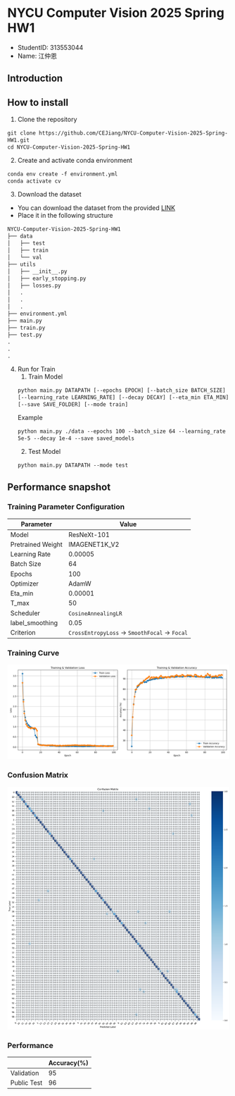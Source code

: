 # NYCU Computer Vision 2025 Spring HW1
- StudentID: 313553044
- Name: 江仲恩

## Introduction

## How to install

1. Clone the repository
```
git clone https://github.com/CEJiang/NYCU-Computer-Vision-2025-Spring-HW1.git
cd NYCU-Computer-Vision-2025-Spring-HW1
```

2. Create and activate conda environment
```
conda env create -f environment.yml
conda activate cv
```

3. Download the dataset 
- You can download the dataset from the provided [LINK](https://drive.google.com/file/d/1fx4Z6xl5b6r4UFkBrn5l0oPEIagZxQ5u/view)
- Place it in the following structure
```
NYCU-Computer-Vision-2025-Spring-HW1
├── data
│   ├── test
│   ├── train
│   └── val
├── utils
│   ├── __init__.py
│   ├── early_stopping.py
│   ├── losses.py
│   .
│   .
│   .
├── environment.yml
├── main.py
├── train.py
├── test.py
.
.
.
```

4. Run for Train
    1. Train Model 
    ```
    python main.py DATAPATH [--epochs EPOCH] [--batch_size BATCH_SIZE] [--learning_rate LEARNING_RATE] [--decay DECAY] [--eta_min ETA_MIN] [--save SAVE_FOLDER] [--mode train]
    ```
    Example
    ```
    python main.py ./data --epochs 100 --batch_size 64 --learning_rate 5e-5 --decay 1e-4 --save saved_models
    ```
    2. Test Model
    ```
    python main.py DATAPATH --mode test
    ```

## Performance snapshot
### Training Parameter Configuration

| Parameter        | Value                                               |
|------------------|-----------------------------------------------------|
| Model            | ResNeXt-101                                         |
| Pretrained Weight| IMAGENET1K_V2                                       |
| Learning Rate    | 0.00005                                             |
| Batch Size       | 64                                                  |
| Epochs           | 100                                                 |
| Optimizer        | AdamW                                               |
| Eta_min          | 0.00001                                             |
| T_max            | 50                                                  |
| Scheduler        | `CosineAnnealingLR`                                 |
| label_smoothing  | 0.05                                                |
| Criterion        | `CrossEntropyLoss` -> `SmoothFocal` -> `Focal`      |

### Training Curve
![Image](https://github.com/CEJiang/NYCU-Computer-Vision-2025-Spring-HW1/blob/main/Image/train_curve.png)
### Confusion Matrix
![Image](https://github.com/CEJiang/NYCU-Computer-Vision-2025-Spring-HW1/blob/main/Image/confusion_matrix.png)
### Performance
|                  | Accuracy(%)                                         |
|------------------|-----------------------------------------------------|
| Validation       | 95                                                  |
| Public Test      | 96                                                  |